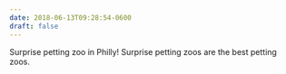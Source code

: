 ```yaml
---
date: 2018-06-13T09:28:54-0600
draft: false
---
```


Surprise petting zoo in Philly! Surprise petting zoos are the best petting zoos.


